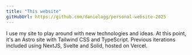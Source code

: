 ```yaml
---
title: "This website"
gitHubUrl: https://github.com/danielagg/personal-website-2025
---
```


I use my site to play around with new technologies and ideas. At this point, it's an Astro site with Tailwind CSS and TypeScript. Previous iterations included using NextJS, Svelte and Solid, hosted on Vercel.
